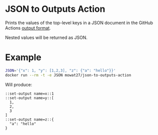 # JSON to Outputs Action

Prints the values of the top-level keys in a JSON document in the GitHub Actions [output format](https://help.github.com/en/actions/reference/workflow-commands-for-github-actions#setting-an-output-parameter).

Nested values will be returned as JSON.

# Example

```sh
JSON='{"x": 1, "y": [1,2,3], "z": {"a": "hello"}}'
docker run --rm -t -e JSON mowat27/json-to-outputs-action
```

Will produce:

```
::set-output name=x::1
::set-output name=y::[
  1,
  2,
  3
]
::set-output name=z::{
  "a": "hello"
}
```


